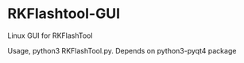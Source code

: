 RKFlashtool-GUI
===============

Linux GUI for RKFlashTool

Usage, python3 RKFlashTool.py. Depends on python3-pyqt4 package